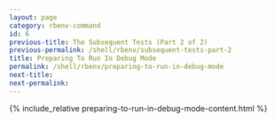 ```yaml
---
layout: page
category: rbenv-command
id: 6
previous-title: The Subsequent Tests (Part 2 of 2)
previous-permalink: /shell/rbenv/subsequent-tests-part-2
title: Preparing To Run In Debug Mode
permalink: /shell/rbenv/preparing-to-run-in-debug-mode
next-title: 
next-permalink: 
---
```


{% include_relative preparing-to-run-in-debug-mode-content.html %}